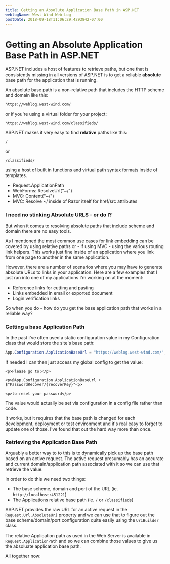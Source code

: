 ```yaml
---
title: Getting an Absolute Application Base Path in ASP.NET
weblogName: West Wind Web Log
postDate: 2018-09-18T11:06:29.4293842-07:00
---
```

# Getting an Absolute Application Base Path in ASP.NET

ASP.NET includes a host of features to retrieve paths, but one that is consistently missing in all versions of ASP.NET is to get a reliable **absolute** base path for the application that is running. 

An absolute base path is a non-relative path that includes the HTTP scheme and domain like this:

```text
https://weblog.west-wind.com/
```

or if you're using a virtual folder for your project:

```text
https://weblog.west-wind.com/classifieds/
```

ASP.NET makes it very easy to find **relative** paths like this:


```text
/
```

or 

```text
/classifieds/
```

using a host of built in functions and virtual path syntax formats inside of templates.

* Request.ApplicationPath
* WebForms: ResolveUrl("~/")
* MVC: Content("~/")
* MVC: Resolve ~/ inside of Razor itself for href/src attributes

### I need no stinking Absolute URLS - or do I?
But when it comes to resolving absolute paths that include scheme and domain there are no easy tools.

As I mentioned the most common use cases for link embedding can be covered by using relative paths or - if using MVC - using the various routing link helpers. This works just fine inside of an application where you link from one page to another in the same application.

However, there are a number of scenarios where you may have to generate absolute URLs to links in your application. Here are a few examples that I just ran into one of my applications I'm working on at the moment:

* Reference links for cutting and pasting 
* Links embedded in email or exported document
* Login verification links

So when you do - how do you get the base application path that works in a reliable way?

### Getting a base Application Path
In the past I've often used a static configuration value in my Configuration class that would store the site's base path:

```csharp
App.Configuration.ApplicationBaseUrl = "https://weblog.west-wind.com/";
```

If needed I can then just access my global config to get the value:

```
<p>Please go to:</p>

<p>@App.Configuration.ApplicationBaseUrl + $"PasswordRecover/{recoverKey}"<p>

<p>to reset your password</p>
```
The value would actually be set via configuration in a config file rather than code.

It works, but it requires that the base path is changed for each development, deployment or test environment and it's real easy to forget to update one of those. I've found that out the hard way more than once.

### Retrieving the Application Base Path
Arguably a better way to to this is to dynamically pick up the base path based on an active request. The active request presumably has an accurate and current domain/application path associated with it so we can use that retrieve the value.

In order to do this we need two things:

* The base scheme, domain and port of the URL (ie. `http://localhost:451221`)
* The Applications relative base path (ie. `/` or `/classifieds`)

ASP.NET provides the raw URL for an active request in the `Request.Url.AbsoluteUri` property and we can use that to figure out the base scheme/domain/port configuration quite easily using the `UriBuilder` class.

The relative Application path as used in the Web Server is available in `Request.ApplicationPath` and so we can combine those values to give us the absoluate application base path.

All together now:

